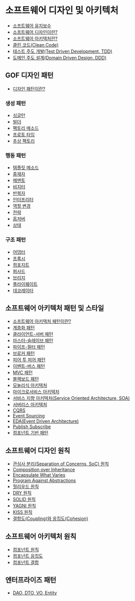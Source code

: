 # 소프트웨어 디자인 및 아키텍처
- [소프트웨어 유지보수]()
- [소프트웨어 디자인이란?]()
- [소프트웨어 아키텍처란?]()
- [클린 코드(Clean Code)]()
- [테스트 주도 개발(Test Driven Development, TDD)]()
- [도메인 주도 설계(Domain Driven Design, DDD)]()
## GOF 디자인 패턴
- [디자인 패턴이란?]()
### 생성 패턴
- [싱글턴]()
- [빌더]()
- [팩토리 메소드]()
- [프로토 타입]()
- [추상 팩토리]()
### 행동 패턴
- [템플릿 메소드]()
- [중재자]()
- [메멘토]()
- [비지터]()
- [반복자]()
- [인터프리터]()
- [역할 변경]()
- [전략]()
- [옵저버]()
- [상태]()
### 구조 패턴
- [어댑터]()
- [프록시]()
- [컴포지트]()
- [퍼사드]()
- [브리지]()
- [플라이웨이트]()
- [데코레이터]()
## 소프트웨어 아키텍처 패턴 및 스타일
- [소프트웨어 아키텍처 패턴이란?]()
- [계층화 패턴]()
- [클라이언트-서버 패턴]()
- [마스터-슬레이브 패턴]()
- [파이프-필터 패턴]()
- [브로커 패턴]()
- [피어 투 피어 패턴]()
- [이벤트-버스 패턴]()
- [MVC 패턴]()
- [블랙보드 패턴]()
- [모놀리식 아키텍처]()
- [마이크로서비스 아키텍처]() <!-- Service Mesh, API Gateway, Service Discovery -->
- [서비스 지향 아키텍처(Service Oriented Architecture, SOA)]()
- [서버리스 아키텍처]()
- [CQRS]()
- [Event Sourcing]()
- [EDA(Event Driven Architecture)]()
- [Publish Subscribe]()
- [컴포넌트 기반 패턴]()
## 소프트웨어 디자인 원칙
- [관심사 분리(Separation of Concerns, SoC) 원칙]()
- [Composition over Inheritance]()
- [Encapsulate What Varies]()
- [Program Against Abstractions]()
- [헐리우드 원칙]()
- [DRY 원칙]()
- [SOLID 원칙]()
- [YAGNI 원칙]()
- [KISS 원칙]()
- [결합도(Coupling)와 응집도(Cohesion)]()
## 소프트웨어 아키텍처 원칙
- [컴포넌트 원칙]()
- [컴포넌트 응집도]()
- [컴포넌트 결합]()
## 엔터프라이즈 패턴
- [DAO, DTO, VO, Entity]()